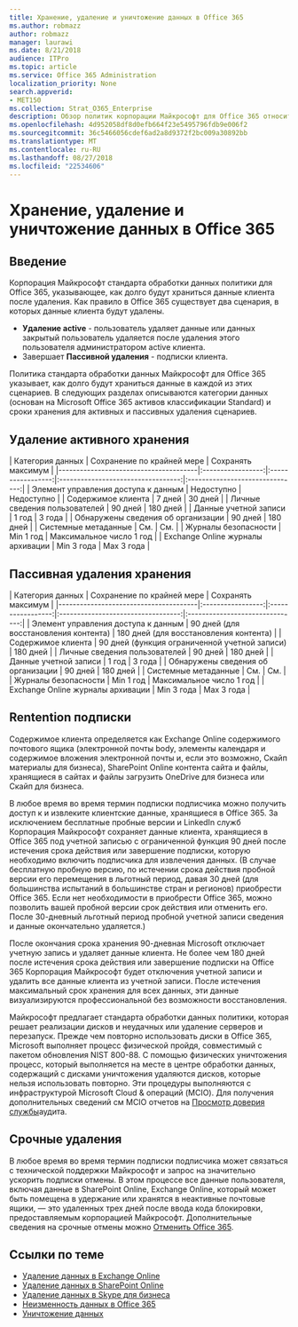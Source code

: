 ```yaml
---
title: Хранение, удаление и уничтожение данных в Office 365
ms.author: robmazz
author: robmazz
manager: laurawi
ms.date: 8/21/2018
audience: ITPro
ms.topic: article
ms.service: Office 365 Administration
localization_priority: None
search.appverid:
- MET150
ms.collection: Strat_O365_Enterprise
description: Обзор политик корпорации Майкрософт для Office 365 относительно хранения данных, удаление и уничтожения.
ms.openlocfilehash: 4d952058df8d0efb664f23e5495796fdb9e006f2
ms.sourcegitcommit: 36c5466056cdef6ad2a8d9372f2bc009a30892bb
ms.translationtype: MT
ms.contentlocale: ru-RU
ms.lasthandoff: 08/27/2018
ms.locfileid: "22534606"
---
```

# <a name="data-retention-deletion-and-destruction-in-office-365"></a>Хранение, удаление и уничтожение данных в Office 365

## <a name="introduction"></a>Введение
Корпорация Майкрософт стандарта обработки данных политики для Office 365, указывающее, как долго будут храниться данные клиента после удаления. Как правило в Office 365 существует два сценария, в которых данные клиента будут удалены.
- **Удаление active** - пользователь удаляет данные или данных закрытый пользователь удаляется после удаления этого пользователя администратором active клиента.
- Завершает **Пассивной удаления** - подписки клиента.

Политика стандарта обработки данных Майкрософт для Office 365 указывает, как долго будут храниться данные в каждой из этих сценариев. В следующих разделах описываются категории данных (основан на Microsoft Office 365 активов классификации Standard) и сроки хранения для активных и пассивных удаления сценариев.

## <a name="active-deletion-retention"></a>Удаление активного хранения

| Категория данных | Сохранение по крайней мере | Сохранять максимум |
|---------------------------------------|:-----------------:|:-----------------:|:----------------------------------:|:-------------------------------:|
| Элемент управления доступа к данным | Недоступно | Недоступно |
| Содержимое клиента | 7 дней | 30 дней |
| Личные сведения пользователей | 90 дней | 180 дней |
| Данные учетной записи | 1 год | 3 года |
| Обнаружены сведения об организации | 90 дней | 180 дней |
| Системные метаданные | См. | См. |
| Журналы безопасности | Min 1 год | Максимальное число 1 год |
| Exchange Online журналы архивации | Min 3 года | Max 3 года |

## <a name="passive-deletion-retention"></a>Пассивная удаления хранения

| Категория данных | Сохранение по крайней мере | Сохранять максимум |
|---------------------------------------|:-----------------:|:-----------------:|:----------------------------------:|:-------------------------------:|
| Элемент управления доступа к данным | 90 дней (для восстановления контента) | 180 дней (для восстановления контента) |
| Содержимое клиента | 90 дней (функция ограниченной учетной записи) | 180 дней |
| Личные сведения пользователей | 90 дней | 180 дней |
| Данные учетной записи | 1 год | 3 года |
| Обнаружены сведения об организации | 90 дней | 180 дней |
| Системные метаданные | См. | См. |
| Журналы безопасности | Min 1 год | Максимальное число 1 год |
| Exchange Online журналы архивации | Min 3 года | Max 3 года |

## <a name="subscription-rentention"></a>Rentention подписки

Содержимое клиента определяется как Exchange Online содержимого почтового ящика (электронной почты body, элементы календаря и содержимое вложения электронной почты и, если это возможно, Скайп материалы для бизнеса), SharePoint Online контента сайта и файлы, хранящиеся в сайтах и файлы загрузить OneDrive для бизнеса или Скайп для бизнеса.

В любое время во время термин подписки подписчика можно получить доступ к и извлеките клиентские данные, хранящиеся в Office 365. За исключением бесплатные пробные версии и LinkedIn служб Корпорация Майкрософт сохраняет данные клиента, хранящиеся в Office 365 под учетной записью с ограниченной функция 90 дней после истечения срока действия или завершение подписки, которую необходимо включить подписчика для извлечения данных. (В случае бесплатную пробную версию, по истечении срока действия пробной версии его перемещения в льготный период, давая 30 дней (для большинства испытаний в большинстве стран и регионов) приобрести Office 365. Если нет необходимости в приобрести Office 365, можно позволить вашей пробной версии срок действия или отменить его. После 30-дневный льготный период пробной учетной записи сведения и данные окончательно удаляется.)

После окончания срока хранения 90-дневная Microsoft отключает учетную запись и удаляет данные клиента. Не более чем 180 дней после истечения срока действия или завершение подписки на Office 365 Корпорация Майкрософт будет отключения учетной записи и удалить все данные клиента из учетной записи. После истечения максимальный срок хранения для всех данных, эти данные визуализируются профессиональной без возможности восстановления.

Майкрософт предлагает стандарта обработки данных политики, которая решает реализации дисков и неудачных или удаление серверов и перезапуск. Прежде чем повторно использовать диски в Office 365, Microsoft выполняет процесс физической пройдя, совместимый с пакетом обновления NIST 800-88. С помощью физических уничтожения процесс, который выполняется на месте в центре обработки данных, содержащий с дисками уничтожения удаляются дисков, которые нельзя использовать повторно. Эти процедуры выполняются с инфраструктурой Microsoft Cloud & операций (MCIO). Для получения дополнительных сведений см MCIO отчетов на [Просмотр доверия службы](https://aka.ms/STP)аудита.

## <a name="expedited-deletion"></a>Срочные удаления
В любое время во время термин подписки подписчика может связаться с технической поддержки Майкрософт и запрос на значительно ускорить подписки отмены. В этом процессе все данные пользователя, включая данные в SharePoint Online, Exchange Online, который может быть помещена в удержание или хранятся в неактивные почтовые ящики, — это удаленных трех дней после ввода кода блокировки, предоставляемым корпорацией Майкрософт. Дополнительные сведения на срочные отмены можно [Отменить Office 365](https://support.office.com/article/Cancel-Office-365-for-business-b1bc0bef-4608-4601-813a-cdd9f746709a).

## <a name="related-links"></a>Ссылки по теме
- [Удаление данных в Exchange Online](/office365/enterprise/office-365-exchange-online-data-deletion)
- [Удаление данных в SharePoint Online](/office365/enterprise/office-365-sharepoint-online-data-deletion)
- [Удаление данных в Skype для бизнеса](/office365/enterprise/office-365-skype-data-deletion)
- [Неизменность данных в Office 365](/office365/enterprise/office-365-data-immutability)
- [Уничтожение данных](/office365/enterprise/office-365-data-destruction)